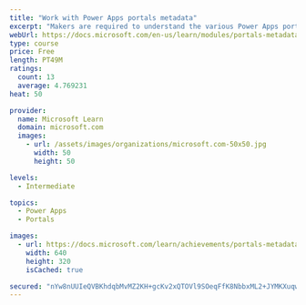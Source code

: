 ```yaml
---
title: "Work with Power Apps portals metadata"
excerpt: "Makers are required to understand the various Power Apps portals metadata components so they can configure the portals app for a variety of unique requirements. This module uses the Portal Management app to configure various portals features by editing the portals metadata."
webUrl: https://docs.microsoft.com/en-us/learn/modules/portals-metadata/
type: course
price: Free
length: PT49M
ratings:
  count: 13
  average: 4.769231
heat: 50

provider:
  name: Microsoft Learn
  domain: microsoft.com
  images:
    - url: /assets/images/organizations/microsoft.com-50x50.jpg
      width: 50
      height: 50

levels:
  - Intermediate

topics:
  - Power Apps
  - Portals

images:
  - url: https://docs.microsoft.com/learn/achievements/portals-metadata-social.png
    width: 640
    height: 320
    isCached: true

secured: "nYw8nUUIeQVBKhdqbMvMZ2KH+gcKv2xQTOVl9SOeqFfK8NbbxML2+JYMKXuqwBcHk6b46IXSOX5izCDFF8g5u+2eM2Gm5TwYu5RYgxKE6LIpBzCDV6U0NF6YPFoWumNoMAssrAcr4xAhUl/dlGmKT8DTvHEDCNaoI8GtFSttkZatWsywOwkfrWl7ejvS6dq7CYETxO+kbDm/saIjdZg/ZbuPrlM/bnv223UiQ357f9W40BnhP5MjsPf9Vm2UQw3nm1XoM0h3RhBqzklN7UVQPz05VLKGSevwJBzYNR412ig1XvTP3rGXxOegAtb0+4fe51aMD/LT2VI8HUCTNZBYTElUrDbUw0BdCqRJRN8Qby1AA8LNb0hZZLK04Bm61eWOs3F+EiufZxN8Riyfh9/7OA==;KrpEe/MSVCb5BC/W4iV1Zw=="
---
```


